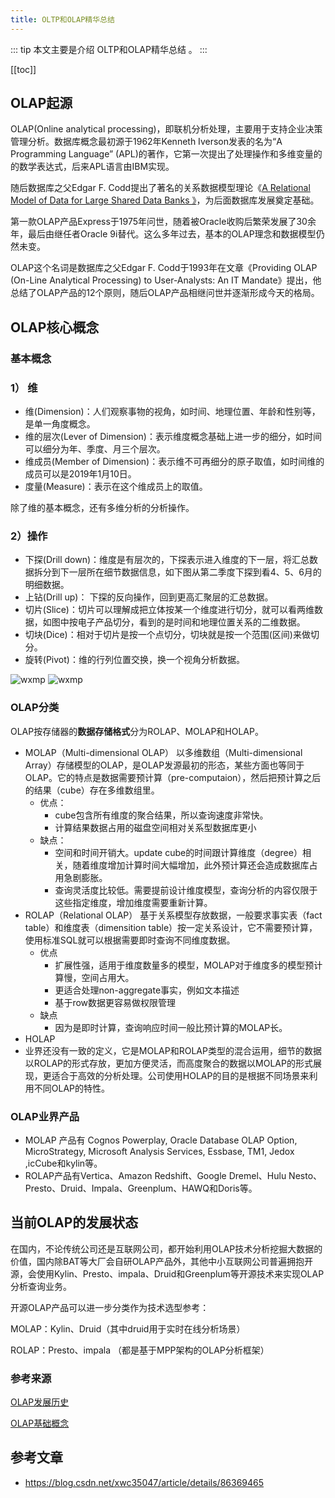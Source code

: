 ```yaml
---
title: OLTP和OLAP精华总结
---
```


::: tip
本文主要是介绍 OLTP和OLAP精华总结 。
:::

[[toc]]

##  OLAP起源

OLAP(Online analytical processing)，即联机分析处理，主要用于支持企业决策管理分析。数据库概念最初源于1962年Kenneth Iverson发表的名为“A Programming Language” (APL)的著作，它第一次提出了处理操作和多维变量的的数学表达式，后来APL语言由IBM实现。

随后数据库之父Edgar F. Codd提出了著名的关系数据模型理论《[A Relational Model of Data for Large Shared Data Banks 》](https://www.seas.upenn.edu/~zives/03f/cis550/codd.pdf)，为后面数据库发展奠定基础。

第一款OLAP产品Express于1975年问世，随着被Oracle收购后繁荣发展了30余年，最后由继任者Oracle 9i替代。这么多年过去，基本的OLAP理念和数据模型仍然未变。

OLAP这个名词是数据库之父Edgar F. Codd于1993年在文章《Providing OLAP (On-Line Analytical Processing) to User-Analysts: An IT Mandate》提出，他总结了OLAP产品的12个原则，随后OLAP产品相继问世并逐渐形成今天的格局。

##  OLAP核心概念

###  基本概念

###  1） 维

- 维(Dimension)：人们观察事物的视角，如时间、地理位置、年龄和性别等，是单一角度概念。
- 维的层次(Lever of Dimension)：表示维度概念基础上进一步的细分，如时间可以细分为年、季度、月三个层次。
- 维成员(Member of Dimension)：表示维不可再细分的原子取值，如时间维的成员可以是2019年1月10日。
- 度量(Measure)：表示在这个维成员上的取值。

除了维的基本概念，还有多维分析的分析操作。

###  2）操作

- 下探(Drill down)：维度是有层次的，下探表示进入维度的下一层，将汇总数据拆分到下一层所在细节数据信息，如下图从第二季度下探到看4、5、6月的明细数据。
- 上钻(Drill up)： 下探的反向操作，回到更高汇聚层的汇总数据。
- 切片(Slice)：切片可以理解成把立体按某一个维度进行切分，就可以看两维数据，如图中按电子产品切分，看到的是时间和地理位置关系的二维数据。
- 切块(Dice)：相对于切片是按一个点切分，切块就是按一个范围(区间)来做切分。
- 旋转(Pivot)：维的行列位置交换，换一个视角分析数据。

<img class= "zoom-custom-imgs" :src="$withBase('/assets/img/bigdata/oltpandolap/sum-1.png')" alt="wxmp">

<img class= "zoom-custom-imgs" :src="$withBase('/assets/img/bigdata/oltpandolap/sum-2.png')" alt="wxmp">


###  OLAP分类

OLAP按存储器的**数据存储格式**分为ROLAP、MOLAP和HOLAP。

- MOLAP（Multi-dimensional OLAP）
  以多维数组（Multi-dimensional Array）存储模型的OLAP，是OLAP发源最初的形态，某些方面也等同于OLAP。它的特点是数据需要预计算（pre-computaion），然后把预计算之后的结果（cube）存在多维数组里。
  - 优点：
    - cube包含所有维度的聚合结果，所以查询速度非常快。
    - 计算结果数据占用的磁盘空间相对关系型数据库更小
  - 缺点：
    - 空间和时间开销大。update cube的时间跟计算维度（degree）相关，随着维度增加计算时间大幅增加，此外预计算还会造成数据库占用急剧膨胀。
    - 查询灵活度比较低。需要提前设计维度模型，查询分析的内容仅限于这些指定维度，增加维度需要重新计算。
- ROLAP（Relational OLAP）
  基于关系模型存放数据，一般要求事实表（fact table）和维度表（dimensition table）按一定关系设计，它不需要预计算，使用标准SQL就可以根据需要即时查询不同维度数据。
  - 优点
    - 扩展性强，适用于维度数量多的模型，MOLAP对于维度多的模型预计算慢，空间占用大。
    - 更适合处理non-aggregate事实，例如文本描述
    - 基于row数据更容易做权限管理
  - 缺点
    - 因为是即时计算，查询响应时间一般比预计算的MOLAP长。
- HOLAP
- 业界还没有一致的定义，它是MOLAP和ROLAP类型的混合运用，细节的数据以ROLAP的形式存放，更加方便灵活，而高度聚合的数据以MOLAP的形式展现，更适合于高效的分析处理。公司使用HOLAP的目的是根据不同场景来利用不同OLAP的特性。

###  OLAP业界产品

- MOLAP 产品有 Cognos Powerplay, Oracle Database OLAP Option, MicroStrategy, Microsoft Analysis Services, Essbase, TM1, Jedox ,icCube和kylin等。
- ROLAP产品有Vertica、Amazon Redshift、Google Dremel、Hulu Nesto、Presto、Druid、Impala、Greenplum、HAWQ和Doris等。

##  当前OLAP的发展状态

在国内，不论传统公司还是互联网公司，都开始利用OLAP技术分析挖掘大数据的价值，国内除BAT等大厂会自研OLAP产品外，其他中小互联网公司普遍拥抱开源，会使用Kylin、Presto、impala、Druid和Greenplum等开源技术来实现OLAP分析查询业务。

开源OLAP产品可以进一步分类作为技术选型参考：

MOLAP：Kylin、Druid（其中druid用于实时在线分析场景）

ROLAP：Presto、impala （都是基于MPP架构的OLAP分析框架）

###  **参考来源**

[OLAP发展历史](http://olap.com/learn-bi-olap/olap-business-intelligence-history/)

[OLAP基础概念](https://www.cnblogs.com/mq0036/p/4155832.html)

## 参考文章
* https://blog.csdn.net/xwc35047/article/details/86369465